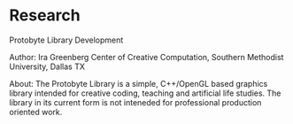 Research
========

Protobyte Library Development

Author:
Ira Greenberg
Center of Creative Computation, Southern Methodist University, Dallas TX

About:
The Protobyte Library is a simple, C++/OpenGL based graphics library intended for creative coding, teaching and artificial life studies. The library in its current form is not inteneded for professional production oriented work.
